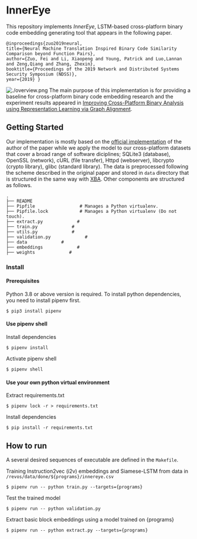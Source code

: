 # InnerEye
This repository implements *InnerEye*, LSTM-based cross-platform binary code embedding generating tool that appears in the following paper.
```
@inproceedings{zuo2019neural,
title={Neural Machine Translation Inspired Binary Code Similarity Comparison beyond Function Pairs},
author={Zuo, Fei and Li, Xiaopeng and Young, Patrick and Luo,Lannan and Zeng,Qiang and Zhang, Zhexin},
booktitle={Proceedings of the 2019 Network and Distributed Systems Security Symposium (NDSS)},
year={2019} }
```
![./overview.png]()
The main purpose of this implementation is for providing a baseline for cross-platform binary code embedding research and the experiment results appeared in [Improving Cross-Platform Binary Analysis using Representation Learning via Graph Alignment](https://github.com/yonsei-cysec/XBA).

## Getting Started
Our implementation is mostly based on the [official implementation](https://github.com/nmt4binaries/nmt4binaries.github.io/tree/master/download) of the author of the paper while we apply the model to our cross-platform datasets that cover a broad range of software diciplines; SQLite3 (database), OpenSSL (network), cURL (file transfer), Httpd (webserver), libcrypto (crypto library), glibc (standard library). The data is preprocessed following the scheme described in the original paper and stored in `data` directory that is structured in the same way with [XBA](https://github.com/yonsei-cysec/XBA). Other components are structured as follows.

    .
    ├── README
    ├── Pipfile                 # Manages a Python virtualenv.
    ├── Pipfile.lock            # Manages a Python virtualenv (Do not touch).
    ├── extract.py             # 
    ├── train.py             #  
    ├── utils.py             #  
    ├── validation.py             #  
    ├── data             # 
    ├── embeddings             # 
    ├── weights             # 

### Install 
#### Prerequisites
Python 3.8 or above version is required. To install python dependencies, you need to install pipenv first.
```shellsciprt
$ pip3 install pipenv
```

#### Use pipenv shell

Install dependencies
```shellscript
$ pipenv install
```

Activate pipenv shell
```shellscript
$ pipenv shell
```

#### Use your own python virtual environment

Extract requirements.txt
```shellscript
$ pipenv lock -r > requirements.txt
```

Install dependencies
```shellscript
$ pip install -r requirements.txt
```

## How to run
A several desired sequences of executable are defined in the `Makefile`. 

Training Instruction2vec (i2v) embeddings and Siamese-LSTM from data in `/revos/data/done/${programs}/innereye.csv` 
```shellscript
$ pipenv run -- python train.py --targets={programs}
```

Test the trained model
```shellscript
$ pipenv run -- python validation.py
```

Extract basic block embeddings using a model trained on {programs}
```shellscript
$ pipenv run -- python extract.py --targets={programs}
```
